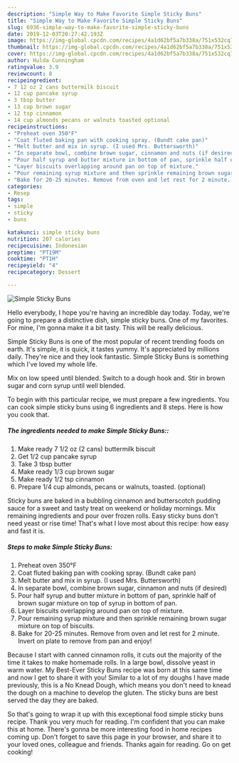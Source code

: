```yaml
---
description: "Simple Way to Make Favorite Simple Sticky Buns"
title: "Simple Way to Make Favorite Simple Sticky Buns"
slug: 6936-simple-way-to-make-favorite-simple-sticky-buns
date: 2019-12-03T20:27:42.193Z
image: https://img-global.cpcdn.com/recipes/4a1d62bf5a7b338a/751x532cq70/simple-sticky-buns-recipe-main-photo.jpg
thumbnail: https://img-global.cpcdn.com/recipes/4a1d62bf5a7b338a/751x532cq70/simple-sticky-buns-recipe-main-photo.jpg
cover: https://img-global.cpcdn.com/recipes/4a1d62bf5a7b338a/751x532cq70/simple-sticky-buns-recipe-main-photo.jpg
author: Hulda Cunningham
ratingvalue: 3.9
reviewcount: 8
recipeingredient:
- 7 12 oz 2 cans buttermilk biscuit
- 12 cup pancake syrup
- 3 tbsp butter
- 13 cup brown sugar
- 12 tsp cinnamon
- 14 cup almonds pecans or walnuts toasted optional
recipeinstructions:
- "Preheat oven 350°F"
- "Coat fluted baking pan with cooking spray. (Bundt cake pan)"
- "Melt butter and mix in syrup. (I used Mrs. Buttersworth)"
- "In separate bowl, combine brown sugar, cinnamon and nuts (if desired)"
- "Pour half syrup and butter mixture in bottom of pan, sprinkle half of brown sugar mixture on top of syrup in bottom of pan."
- "Layer biscuits overlapping around pan on top of mixture."
- "Pour remaining syrup mixture and then sprinkle remaining brown sugar mixture on top of biscuits."
- "Bake for 20-25 minutes. Remove from oven and let rest for 2 minute. Invert on plate to remove from pan and enjoy!"
categories:
- Resep
tags:
- simple
- sticky
- buns

katakunci: simple sticky buns
nutrition: 207 calories
recipecuisine: Indonesian
preptime: "PT19M"
cooktime: "PT1H"
recipeyield: "4"
recipecategory: Dessert

---
```



![Simple Sticky Buns](https://img-global.cpcdn.com/recipes/4a1d62bf5a7b338a/751x532cq70/simple-sticky-buns-recipe-main-photo.jpg)

Hello everybody, I hope you're having an incredible day today. Today, we're going to prepare a distinctive dish, simple sticky buns. One of my favorites. For mine, I'm gonna make it a bit tasty. This will be really delicious.

Simple Sticky Buns is one of the most popular of recent trending foods on earth. It's simple, it is quick, it tastes yummy. It's appreciated by millions daily. They're nice and they look fantastic. Simple Sticky Buns is something which I've loved my whole life.

Mix on low speed until blended. Switch to a dough hook and. Stir in brown sugar and corn syrup until well blended.


To begin with this particular recipe, we must prepare a few ingredients. You can cook simple sticky buns using 6 ingredients and 8 steps. Here is how you cook that.

##### The ingredients needed to make Simple Sticky Buns::

1. Make ready 7 1/2 oz (2 cans) buttermilk biscuit
1. Get 1/2 cup pancake syrup
1. Take 3 tbsp butter
1. Make ready 1/3 cup brown sugar
1. Make ready 1/2 tsp cinnamon
1. Prepare 1/4 cup almonds, pecans or walnuts, toasted. (optional)


Sticky buns are baked in a bubbling cinnamon and butterscotch pudding sauce for a sweet and tasty treat on weekend or holiday mornings. Mix remaining ingredients and pour over frozen rolls. Easy sticky buns don&#39;t need yeast or rise time! That&#39;s what I love most about this recipe: how easy and fast it is. 

##### Steps to make Simple Sticky Buns:

1. Preheat oven 350°F
1. Coat fluted baking pan with cooking spray. (Bundt cake pan)
1. Melt butter and mix in syrup. (I used Mrs. Buttersworth)
1. In separate bowl, combine brown sugar, cinnamon and nuts (if desired)
1. Pour half syrup and butter mixture in bottom of pan, sprinkle half of brown sugar mixture on top of syrup in bottom of pan.
1. Layer biscuits overlapping around pan on top of mixture.
1. Pour remaining syrup mixture and then sprinkle remaining brown sugar mixture on top of biscuits.
1. Bake for 20-25 minutes. Remove from oven and let rest for 2 minute. Invert on plate to remove from pan and enjoy!


Because I start with canned cinnamon rolls, it cuts out the majority of the time it takes to make homemade rolls. In a large bowl, dissolve yeast in warm water. My Best-Ever Sticky Buns recipe was born at this same time and now I get to share it with you! Similar to a lot of my doughs I have made previously, this is a No Knead Dough, which means you don&#39;t need to knead the dough on a machine to develop the gluten. The sticky buns are best served the day they are baked. 

So that's going to wrap it up with this exceptional food simple sticky buns recipe. Thank you very much for reading. I'm confident that you can make this at home. There's gonna be more interesting food in home recipes coming up. Don't forget to save this page in your browser, and share it to your loved ones, colleague and friends. Thanks again for reading. Go on get cooking!
